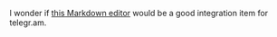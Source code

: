 I wonder if [this Markdown editor](http://oscargodson.github.com/EpicEditor/) would be a good integration item for telegr.am.
